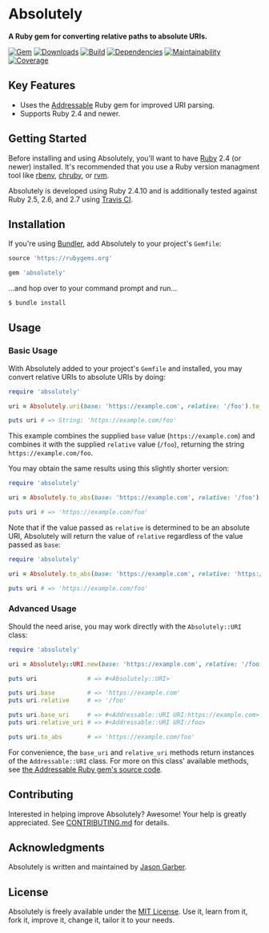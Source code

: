 # Absolutely

**A Ruby gem for converting relative paths to absolute URIs.**

[![Gem](https://img.shields.io/gem/v/absolutely.svg?style=for-the-badge)](https://rubygems.org/gems/absolutely)
[![Downloads](https://img.shields.io/gem/dt/absolutely.svg?style=for-the-badge)](https://rubygems.org/gems/absolutely)
[![Build](https://img.shields.io/travis/com/jgarber623/absolutely/master.svg?style=for-the-badge)](https://travis-ci.com/jgarber623/absolutely)
[![Dependencies](https://img.shields.io/depfu/jgarber623/absolutely.svg?style=for-the-badge)](https://depfu.com/github/jgarber623/absolutely)
[![Maintainability](https://img.shields.io/codeclimate/maintainability/jgarber623/absolutely.svg?style=for-the-badge)](https://codeclimate.com/github/jgarber623/absolutely)
[![Coverage](https://img.shields.io/codeclimate/c/jgarber623/absolutely.svg?style=for-the-badge)](https://codeclimate.com/github/jgarber623/absolutely/code)

## Key Features

- Uses the [Addressable](https://github.com/sporkmonger/addressable) Ruby gem for improved URI parsing.
- Supports Ruby 2.4 and newer.

## Getting Started

Before installing and using Absolutely, you'll want to have [Ruby](https://www.ruby-lang.org) 2.4 (or newer) installed. It's recommended that you use a Ruby version managment tool like [rbenv](https://github.com/rbenv/rbenv), [chruby](https://github.com/postmodern/chruby), or [rvm](https://github.com/rvm/rvm).

Absolutely is developed using Ruby 2.4.10 and is additionally tested against Ruby 2.5, 2.6, and 2.7 using [Travis CI](https://travis-ci.com/jgarber623/absolutely).

## Installation

If you're using [Bundler](https://bundler.io), add Absolutely to your project's `Gemfile`:

```ruby
source 'https://rubygems.org'

gem 'absolutely'
```

…and hop over to your command prompt and run…

```sh
$ bundle install
```

## Usage

### Basic Usage

With Absolutely added to your project's `Gemfile` and installed, you may convert relative URIs to absolute URIs by doing:

```ruby
require 'absolutely'

uri = Absolutely.uri(base: 'https://example.com', relative: '/foo').to_abs

puts uri # => String: 'https://example.com/foo'
```

This example combines the supplied `base` value (`https://example.com`) and combines it with the supplied `relative` value (`/foo`), returning the string `https://example.com/foo`.

You may obtain the same results using this slightly shorter version:

```ruby
require 'absolutely'

uri = Absolutely.to_abs(base: 'https://example.com', relative: '/foo')

puts uri # => 'https://example.com/foo'
```

Note that if the value passed as `relative` is determined to be an absolute URI, Absolutely will return the value of `relative` regardless of the value passed as `base`:

```ruby
require 'absolutely'

uri = Absolutely.to_abs(base: 'https://example.com', relative: 'https://example.com/foo')

puts uri # => 'https://example.com/foo'
```

### Advanced Usage

Should the need arise, you may work directly with the `Absolutely::URI` class:

```ruby
require 'absolutely'

uri = Absolutely::URI.new(base: 'https://example.com', relative: '/foo')

puts uri              # => #<Absolutely::URI>

puts uri.base         # => 'https://example.com'
puts uri.relative     # => '/foo'

puts uri.base_uri     # => #<Addressable::URI URI:https://example.com>
puts uri.relative_uri # => #<Addressable::URI URI:/foo>

puts uri.to_abs       # => 'https://example.com/foo'
```

For convenience, the `base_uri` and `relative_uri` methods return instances of the `Addressable::URI` class. For more on this class' available methods, see [the Addressable Ruby gem's source code](https://github.com/sporkmonger/addressable).

## Contributing

Interested in helping improve Absolutely? Awesome! Your help is greatly appreciated. See [CONTRIBUTING.md](https://github.com/jgarber623/absolutely/blob/master/CONTRIBUTING.md) for details.

## Acknowledgments

Absolutely is written and maintained by [Jason Garber](https://sixtwothree.org).

## License

Absolutely is freely available under the [MIT License](https://opensource.org/licenses/MIT). Use it, learn from it, fork it, improve it, change it, tailor it to your needs.
